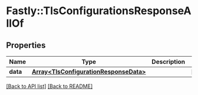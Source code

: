 # Fastly::TlsConfigurationsResponseAllOf

## Properties

| Name | Type | Description | Notes |
| ---- | ---- | ----------- | ----- |
| **data** | [**Array&lt;TlsConfigurationResponseData&gt;**](TlsConfigurationResponseData.md) |  | [optional] |

[[Back to API list]](../../README.md#endpoints) [[Back to README]](../../README.md)

